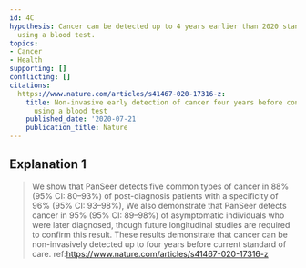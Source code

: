 ```yaml
---
id: 4C
hypothesis: Cancer can be detected up to 4 years earlier than 2020 standard of care
  using a blood test.
topics:
- Cancer
- Health
supporting: []
conflicting: []
citations:
  https://www.nature.com/articles/s41467-020-17316-z:
    title: Non-invasive early detection of cancer four years before conventional diagnosis
      using a blood test
    published_date: '2020-07-21'
    publication_title: Nature
---
```

## Explanation 1

> We show that PanSeer detects five common types of cancer in 88% (95% CI: 80–93%) of post-diagnosis patients with a specificity of 96% (95% CI: 93–98%), We also demonstrate that PanSeer detects cancer in 95% (95% CI: 89–98%) of asymptomatic individuals who were later diagnosed, though future longitudinal studies are required to confirm this result. These results demonstrate that cancer can be non-invasively detected up to four years before current standard of care.
> ref:https://www.nature.com/articles/s41467-020-17316-z
